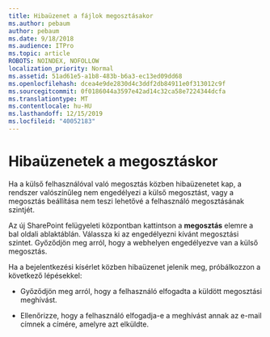 ```yaml
---
title: Hibaüzenet a fájlok megosztásakor
ms.author: pebaum
author: pebaum
ms.date: 9/18/2018
ms.audience: ITPro
ms.topic: article
ROBOTS: NOINDEX, NOFOLLOW
localization_priority: Normal
ms.assetid: 51ad61e5-a1b8-483b-b6a3-ec13ed09dd68
ms.openlocfilehash: dcea4e9de2830d4c3ddf2db84911e0f313012c9f
ms.sourcegitcommit: 0f0186044a3597e42ad14c32ca58e7224344dcfa
ms.translationtype: MT
ms.contentlocale: hu-HU
ms.lasthandoff: 12/15/2019
ms.locfileid: "40052183"
---
```

# <a name="error-messages-when-sharing"></a>Hibaüzenetek a megosztáskor

Ha a külső felhasználóval való megosztás közben hibaüzenetet kap, a rendszer valószínűleg nem engedélyezi a külső megosztást, vagy a megosztás beállítása nem teszi lehetővé a felhasználó megosztásának szintjét.
  
Az új SharePoint felügyeleti központban kattintson a **megosztás** elemre a bal oldali ablaktáblán. Válassza ki az engedélyezni kívánt megosztási szintet. Győződjön meg arról, hogy a webhelyen engedélyezve van a külső megosztás. 
  
Ha a bejelentkezési kísérlet közben hibaüzenet jelenik meg, próbálkozzon a következő lépésekkel:
  
- Győződjön meg arról, hogy a felhasználó elfogadta a küldött megosztási meghívást.
    
- Ellenőrizze, hogy a felhasználó elfogadja-e a meghívást annak az e-mail címnek a címére, amelyre azt elküldte.
    

